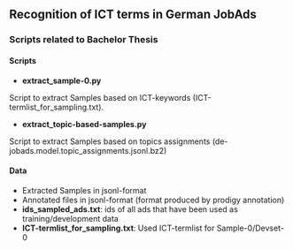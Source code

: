 ## Recognition of ICT terms in German JobAds
### Scripts related to Bachelor Thesis

#### Scripts
* **extract_sample-0.py** 

Script to extract Samples based on ICT-keywords (ICT-termlist_for_sampling.txt). 

* **extract_topic-based-samples.py**

Script to extract Samples based on topics assignments (de-jobads.model.topic_assignments.jsonl.bz2)

#### Data
* Extracted Samples in jsonl-format 
* Annotated files in jsonl-format (format produced by prodigy annotation)
* **ids_sampled_ads.txt**: ids of all ads that have been used as training/development data
* **ICT-termlist_for_sampling.txt**: Used ICT-termlist for Sample-0/Devset-0


